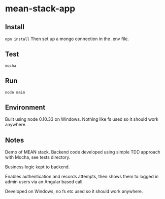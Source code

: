 # mean-stack-app

## Install

``npm install``
Then set up a mongo connection in the .env file.

## Test

``mocha``

## Run

``node main``

## Environment

Built using node 0.10.33 on Windows. Nothing like fs used so it should work anywhere.

## Notes

Demo of  MEAN stack. Backend code developed using simple TDD approach with Mocha, see tests directory. 

Business logic kept to backend.

Enables authentication and records attempts, then shows them to logged in  admin users via an Angular based call.

Developed on Windows, no fs etc used so it should work anywhere.


